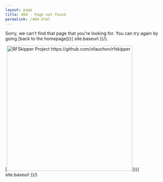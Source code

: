 ```yaml
---
layout: page
title: 404 - Page not found
permalink: /404.html
---
```


Sorry, we can't find that page that you're looking for. You can try again by going [back to the homepage]({{ site.baseurl }}/).

[<img src="{{ site.baseurl }}/images/404.jpg" alt="RFSkipper Project https://github.com/ofauchon/rfskipper" style="width: 400px;"/>]({{ site.baseurl }}/)
